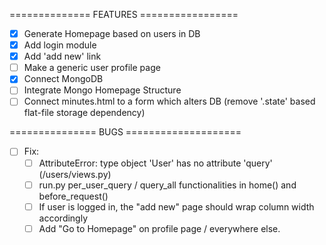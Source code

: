 ============== FEATURES =================
- [x] Generate Homepage based on users in DB
- [x] Add login module
- [x] Add 'add new' link
- [ ] Make a generic user profile page
- [x] Connect MongoDB
- [ ] Integrate Mongo Homepage Structure
- [ ] Connect minutes.html to a form which alters DB 
  (remove '.state' based flat-file storage dependency)

=============== BUGS ====================
- [ ] Fix:
  - [ ] AttributeError: type object 'User' has no attribute 'query' (/users/views.py)
  - [ ] run.py per_user_query / query_all functionalities 
    in home() and before_request()
  - [ ] If user is logged in, the "add new" page should wrap column width accordingly
  - [ ] Add "Go to Homepage" on profile page / everywhere else.

